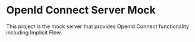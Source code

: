 # OpenId Connect Server Mock

This project is the mock server that provides OpenId Connect functionality including Implicit Flow.